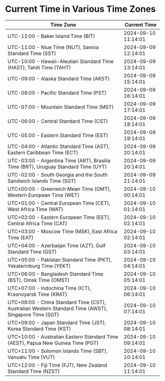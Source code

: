 # Current Time in Various Time Zones

| Time Zone | Current Time |
|-----------|--------------|
| UTC-12:00 - Baker Island Time (BIT) | 2024-09-10 11:14:01 |
| UTC-11:00 - Niue Time (NUT), Samoa Standard Time (SST) | 2024-09-09 12:14:01 |
| UTC-10:00 - Hawaii-Aleutian Standard Time (HAST), Tahiti Time (TAHT) | 2024-09-09 13:14:01 |
| UTC-09:00 - Alaska Standard Time (AKST) | 2024-09-09 15:14:01 |
| UTC-08:00 - Pacific Standard Time (PST) | 2024-09-09 16:14:01 |
| UTC-07:00 - Mountain Standard Time (MST) | 2024-09-09 17:14:01 |
| UTC-06:00 - Central Standard Time (CST) | 2024-09-09 18:14:01 |
| UTC-05:00 - Eastern Standard Time (EST) | 2024-09-09 19:14:01 |
| UTC-04:00 - Atlantic Standard Time (AST), Eastern Caribbean Time (ECT) | 2024-09-09 20:14:01 |
| UTC-03:00 - Argentina Time (ART), Brasília Time (BRT), Uruguay Standard Time (UYT) | 2024-09-09 20:14:01 |
| UTC-02:00 - South Georgia and the South Sandwich Islands Time (SGT) | 2024-09-09 21:14:01 |
| UTC±00:00 - Greenwich Mean Time (GMT), Western European Time (WET) | 2024-09-10 00:14:01 |
| UTC+01:00 - Central European Time (CET), West Africa Time (WAT) | 2024-09-10 01:14:01 |
| UTC+02:00 - Eastern European Time (EET), Central Africa Time (CAT) | 2024-09-10 02:14:01 |
| UTC+03:00 - Moscow Time (MSK), East Africa Time (EAT) | 2024-09-10 02:14:01 |
| UTC+04:00 - Azerbaijan Time (AZT), Gulf Standard Time (GST) | 2024-09-10 03:14:01 |
| UTC+05:00 - Pakistan Standard Time (PKT), Yekaterinburg Time (YEKT) | 2024-09-10 04:14:01 |
| UTC+06:00 - Bangladesh Standard Time (BST), Omsk Time (OMST) | 2024-09-10 05:14:01 |
| UTC+07:00 - Indochina Time (ICT), Krasnoyarsk Time (KRAT) | 2024-09-10 06:14:01 |
| UTC+08:00 - China Standard Time (CST), Australian Western Standard Time (AWST), Singapore Time (SGT) | 2024-09-10 07:14:01 |
| UTC+09:00 - Japan Standard Time (JST), Korea Standard Time (KST) | 2024-09-10 08:14:01 |
| UTC+10:00 - Australian Eastern Standard Time (AEST), Papua New Guinea Time (PGT) | 2024-09-10 09:14:01 |
| UTC+11:00 - Solomon Islands Time (SBT), Vanuatu Time (VUT) | 2024-09-10 10:14:01 |
| UTC+12:00 - Fiji Time (FJT), New Zealand Standard Time (NZST) | 2024-09-10 11:14:01 |
